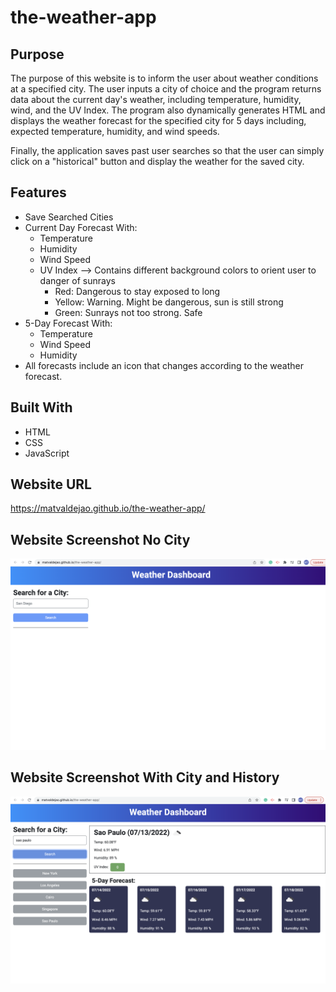 # the-weather-app

## Purpose
The purpose of this website is to inform the user about weather conditions at a specified city. The user inputs a city of choice and the program returns data about the current day's weather, including temperature, humidity, wind, and the UV Index. The program also dynamically generates HTML and displays the weather forecast for the specified city for 5 days including, expected temperature, humidity, and wind speeds. 

Finally, the application saves past user searches so that the user can simply click on a "historical" button and display the weather for the saved city. 

## Features 
 * Save Searched Cities
 * Current Day Forecast With: 
    * Temperature
    * Humidity
    * Wind Speed
    * UV Index --> Contains different background colors to orient user to danger of sunrays
        * Red: Dangerous to stay exposed to long
        * Yellow: Warning. Might be dangerous, sun is still strong
        * Green: Sunrays not too strong. Safe
* 5-Day Forecast With: 
    * Temperature
    * Wind Speed
    * Humidity
* All forecasts include an icon that changes according to the weather forecast.

## Built With
 * HTML
 * CSS
 * JavaScript

## Website URL
https://matvaldejao.github.io/the-weather-app/

## Website Screenshot No City
![image](./assets/images/No%20City%20Screenshot.png)

## Website Screenshot With City and History
![image](./assets/images/With%20City%20Forecast.png)
